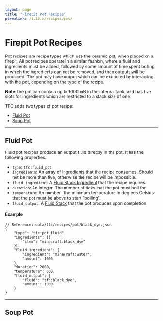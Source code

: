 ```yaml
---
layout: page
title: "Firepit Pot Recipes"
permalink: /1.18.x/recipes/pot/
---
```


# Firepit Pot Recipes

Pot recipes are recipe types which use the ceramic pot, when placed on a firepit. All pot recipes operate in a similar fashion, where a fluid and ingredients must be added, followed by some amount of time spent boiling in which the ingredients can not be removed, and then outputs will be produced. The pot may have output which can be extracted by interacting with the pot, depending on the type of the recipe.

**Note**: the pot can contain up to 1000 mB in the internal tank, and has five slots for ingredients which are restricted to a stack size of one.

TFC adds two types of pot recipe:

- [Fluid Pot](#fluid-pot)
- [Soup Pot](#soup-pot)

<hr>

## Fluid Pot

Fluid pot recipes produce an output fluid directly in the pot. It has the following properties:

- `type`: `tfc:fluid_pot`
- `ingredients`: An array of [Ingredients](../../data/common-types/#ingredients) that the recipe consumes. Should not be more than five, otherwise the recipe will be impossible.
- `fluid_ingredient`: A [Fluid Stack Ingredient](../../data/common-types/#fluid-stack-ingredients) that the recipe requires.
- `duration`: An integer. The number of ticks that the pot must boil for.
- `temperature`: An number. The minimum temperature in degrees Celsius that the pot must be above to start "boiling".
- `fluid_output`: A [Fluid Stack](../../data/common-types/#fluid-stack) that the pot produces upon completion.

#### Example

```jsonc
// Reference: data/tfc/recipes/pot/black_dye.json
{
    "type": "tfc:pot_fluid",
    "ingredients": [{
        "item": "minecraft:black_dye"
    }],
    "fluid_ingredient": {
        "ingredient": "minecraft:water",
        "amount": 1000
    },
    "duration": 2000,
    "temperature": 600,
    "fluid_output": {
        "fluid": "tfc:black_dye",
        "amount": 1000
    }
}
```

<hr>

## Soup Pot
